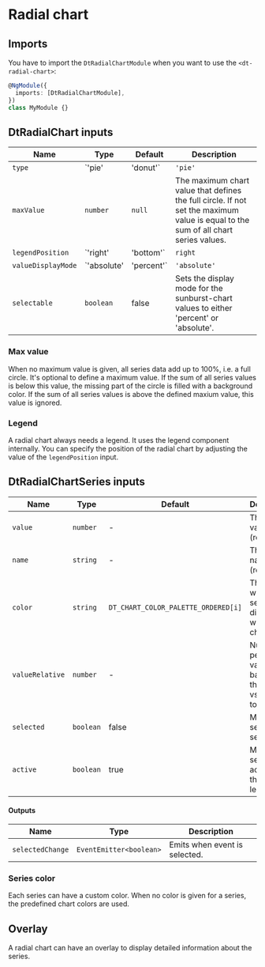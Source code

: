 # Radial chart

<ba-ux-snippet name="radial-chart-intro"></ba-ux-snippet>

<ba-ux-snippet name="radial-chart-pie"></ba-ux-snippet>

<ba-live-example name="DtExampleRadialChartDefaultPie"></ba-live-example>

<ba-ux-snippet name="radial-chart-donut"></ba-ux-snippet>

<ba-live-example name="DtExampleRadialChartDefaultDonut"></ba-live-example>

## Imports

You have to import the `DtRadialChartModule` when you want to use the
`<dt-radial-chart>`:

```typescript
@NgModule({
  imports: [DtRadialChartModule],
})
class MyModule {}
```

## DtRadialChart inputs

| Name               | Type        | Default    | Description                                                                                                                        |
| ------------------ | ----------- | ---------- | ---------------------------------------------------------------------------------------------------------------------------------- |
| `type`             | `'pie'      | 'donut'`   | `'pie'`                                                                                                                            | The chart type; can be either a pie chart or a donut chart. |
| `maxValue`         | `number`    | `null`     | The maximum chart value that defines the full circle. If not set the maximum value is equal to the sum of all chart series values. |
| `legendPosition`   | `'right'    | 'bottom'`  | `right`                                                                                                                            | Defines where the chart's legend is placed. |
| `valueDisplayMode` | `'absolute' | 'percent'` | `'absolute'`                                                                                                                       | Mode of value visualization. It can be `percent` or `absolute`. |
| `selectable`       | `boolean`   | false      | Sets the display mode for the sunburst-chart values to either 'percent' or 'absolute'.                                             |

### Max value

When no maximum value is given, all series data add up to 100%, i.e. a full
circle. It's optional to define a maximum value. If the sum of all series values
is below this value, the missing part of the circle is filled with a background
color. If the sum of all series values is above the defined maxium value, this
value is ignored.

<ba-live-example name="DtExampleRadialChartMaxValue"></ba-live-example>

### Legend

A radial chart always needs a legend. It uses the legend component internally.
You can specify the position of the radial chart by adjusting the value of the
`legendPosition` input.

<ba-live-example name="DtExampleRadialChartLegend"></ba-live-example>

## DtRadialChartSeries inputs

| Name            | Type      | Default                             | Description                                                      |
| --------------- | --------- | ----------------------------------- | ---------------------------------------------------------------- |
| `value`         | `number`  | -                                   | The series value (required).                                     |
| `name`          | `string`  | -                                   | The series name (required).                                      |
| `color`         | `string`  | `DT_CHART_COLOR_PALETTE_ORDERED[i]` | The color in which the series is displayed within the chart.     |
| `valueRelative` | `number`  | -                                   | Numeric percentage value based on this node vs sum of top level. |
| `selected`      | `boolean` | false                               | Marks series as selected.                                        |
| `active`        | `boolean` | true                                | Marks series as activated through legend.                        |

#### Outputs

| Name             | Type                    | Description                   |
| ---------------- | ----------------------- | ----------------------------- |
| `selectedChange` | `EventEmitter<boolean>` | Emits when event is selected. |

### Series color

Each series can have a custom color. When no color is given for a series, the
predefined chart colors are used.

<ba-live-example name="DtExampleRadialChartCustomColors"></ba-live-example>

## Overlay

A radial chart can have an overlay to display detailed information about the
series.

<ba-live-example name="DtExampleRadialChartOverlay"></ba-live-example>
